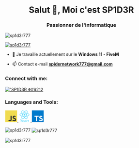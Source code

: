 <h1 align="center">Salut 👋, Moi c'est SP1D3R</h1>
<h3 align="center">Passionner de l'informatique</h3>

<p align="left"> <img src="https://komarev.com/ghpvc/?username=sp1d3r777&label=Profile%20views&color=0e75b6&style=flat" alt="sp1d3r777" /> </p>

<p align="left"> <a href="https://github.com/ryo-ma/github-profile-trophy"><img src="https://github-profile-trophy.vercel.app/?username=sp1d3r777" alt="sp1d3r777" /></a> </p>

- 🔭 Je travaille actuellement sur le **Windows 11 - FiveM**

- 📫 Contact e-mail **spidernetwork777@gmail.com**

<h3 align="left">Connect with me:</h3>
<p align="left">
<a href="https://discord.gg/'SP1D3R ☬#6212" target="blank"><img align="center" src="https://raw.githubusercontent.com/rahuldkjain/github-profile-readme-generator/master/src/images/icons/Social/discord.svg" alt="'SP1D3R ☬#6212" height="30" width="40" /></a>
</p>

<h3 align="left">Languages and Tools:</h3>
<p align="left"> <a href="https://developer.mozilla.org/en-US/docs/Web/JavaScript" target="_blank" rel="noreferrer"> <img src="https://raw.githubusercontent.com/devicons/devicon/master/icons/javascript/javascript-original.svg" alt="javascript" width="40" height="40"/> </a> <a href="https://reactjs.org/" target="_blank" rel="noreferrer"> <img src="https://raw.githubusercontent.com/devicons/devicon/master/icons/react/react-original-wordmark.svg" alt="react" width="40" height="40"/> </a> <a href="https://www.typescriptlang.org/" target="_blank" rel="noreferrer"> <img src="https://raw.githubusercontent.com/devicons/devicon/master/icons/typescript/typescript-original.svg" alt="typescript" width="40" height="40"/> </a> </p>

<p><img align="left" src="https://github-readme-stats.vercel.app/api/top-langs?username=sp1d3r777&show_icons=true&locale=en&layout=compact" alt="sp1d3r777" /></p>

<p>&nbsp;<img align="center" src="https://github-readme-stats.vercel.app/api?username=sp1d3r777&show_icons=true&locale=en" alt="sp1d3r777" /></p>

<p><img align="center" src="https://github-readme-streak-stats.herokuapp.com/?user=sp1d3r777&" alt="sp1d3r777" /></p>
